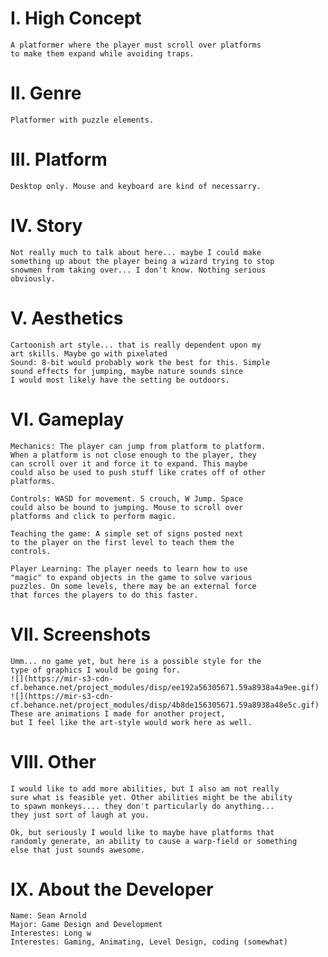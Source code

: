 # I. High Concept #
	A platformer where the player must scroll over platforms 
	to make them expand while avoiding traps.
	
# II. Genre #
	Platformer with puzzle elements.
	
# III. Platform #
	Desktop only. Mouse and keyboard are kind of necessarry.
	
# IV. Story #
	Not really much to talk about here... maybe I could make 
	something up about the player being a wizard trying to stop 
	snowmen from taking over... I don't know. Nothing serious 
	obviously.
	
# V. Aesthetics #
	Cartoonish art style... that is really dependent upon my 
	art skills. Maybe go with pixelated
	Sound: 8-bit would probably work the best for this. Simple 
	sound effects for jumping, maybe nature sounds since 
	I would most likely have the setting be outdoors.
	
# VI. Gameplay #
	Mechanics: The player can jump from platform to platform. 
	When a platform is not close enough to the player, they 
	can scroll over it and force it to expand. This maybe 
	could also be used to push stuff like crates off of other
	platforms.
	
	Controls: WASD for movement. S crouch, W Jump. Space 
	could also be bound to jumping. Mouse to scroll over 
	platforms and click to perform magic.
	
	Teaching the game: A simple set of signs posted next 
	to the player on the first level to teach them the
	controls.
	
	Player Learning: The player needs to learn how to use 
	"magic" to expand objects in the game to solve various
	puzzles. On some levels, there may be an external force 
	that forces the players to do this faster.
	
# VII. Screenshots #
	Umm... no game yet, but here is a possible style for the 
	type of graphics I would be going for.
	![](https://mir-s3-cdn-cf.behance.net/project_modules/disp/ee192a56305671.59a8938a4a9ee.gif)
	![](https://mir-s3-cdn-cf.behance.net/project_modules/disp/4b8de156305671.59a8938a48e5c.gif)
	These are animations I made for another project, 
	but I feel like the art-style would work here as well.

# VIII. Other #
	I would like to add more abilities, but I also am not really
	sure what is feasible yet. Other abilities might be the ability
	to spawn monkeys.... they don't particularly do anything... 
	they just sort of laugh at you.
	
	Ok, but seriously I would like to maybe have platforms that 
	randomly generate, an ability to cause a warp-field or something 
	else that just sounds awesome.
	
# IX. About the Developer #
	Name: Sean Arnold
	Major: Game Design and Development
	Interestes: Long w
	Interestes: Gaming, Animating, Level Design, coding (somewhat)
